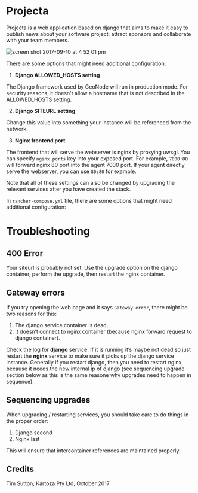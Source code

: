 # Projecta

Projecta is a web application based on django that aims to make it easy to 
publish news about your software project, attract sponsors and 
collaborate with your team members.

![screen shot 2017-09-10 at 4 52 01 pm](https://user-images.githubusercontent.com/178003/30250023-6a8082fc-9648-11e7-8d6b-e2dca9e68dfd.png)

There are some options that might need additional configuration:

1. **Django ALLOWED_HOSTS setting**

The Django framework used by GeoNode will run in production mode. For security reasons,
it doesn't allow a hostname that is not described in the ALLOWED_HOSTS setting. 

2. **Django SITEURL setting**

Change this value into something your instance will be referenced from the network. 

3. **Nginx frontend port**

The frontend that will serve the webserver is nginx by proxying uwsgi. You can specify
`nginx.ports` key into your exposed port. For example, `7000:80` will forward 
nginx 80 port into the agent 7000 port. If your agent directly serve the webserver, 
you can use `80:80` for example.

Note that all of these settings can also be changed by upgrading the relevant services 
after you have created the stack.

In `rancher-compose.yml` file, there are some options that might need additional configuration:


# Troubleshooting

## 400 Error

Your siteurl is probably not set. Use the upgrade option on the django container, 
perform the upgrade, then restart the nginx container.

## Gateway errors

If you try opening the web page and it says ``Gateway error``, there might be two reasons for this:

1. The django service container is dead, 
2. It doesn’t connect to nginx container (because nginx forward request to django container). 

Check the log for **django** service. If it is running it’s maybe not dead so just restart the **nginx** service to make sure it picks up the django service instance. Generally if you restart django, then you need to restart nginx, because it needs the new internal ip of django (see sequencing upgrade section below as this is the same reasone why upgrades need to happen in sequence).

## Sequencing upgrades

When upgrading / restarting services, you should take care to do things in the proper order:

1. Django second
2. Nginx last

This will ensure that intercontainer references are maintained properly.

## Credits

Tim Sutton, Kartoza Pty Ltd, October 2017
